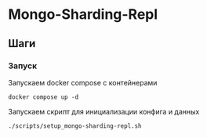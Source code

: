 # Mongo-Sharding-Repl

## Шаги

### Запуск

Запускаем docker compose с контейнерами

```shell
docker compose up -d
```

Запускаем скрипт для инициализации конфига и данных

```shell
./scripts/setup_mongo-sharding-repl.sh
```
